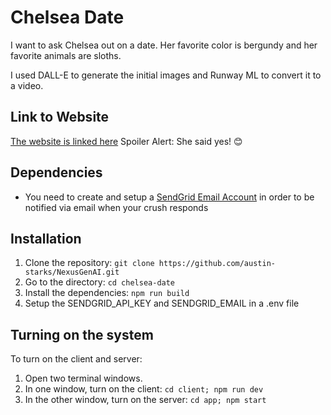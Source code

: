# Chelsea Date

I want to ask Chelsea out on a date. Her favorite color is bergundy and her favorite animals are sloths.

I used DALL-E to generate the initial images and Runway ML to convert it to a video.

## Link to Website
[The website is linked here](https://chelseadate.com/) Spoiler Alert: She said yes! 😊

## Dependencies
- You need to create and setup a [SendGrid Email Account](https://sendgrid.com/en-us/1?adobe_mc_sdid=SDID%3D4BA48597E9BE0B3C-6F442E1059B631FE%7CMCORGID%3D32523BB96217F7B60A495CB6%40AdobeOrg%7CTS%3D1702859620) in order to be notified via email when your crush responds

## Installation

1. Clone the repository:
   `git clone https://github.com/austin-starks/NexusGenAI.git`
2. Go to the directory: `cd chelsea-date`
3. Install the dependencies: `npm run build`
4. Setup the SENDGRID_API_KEY and SENDGRID_EMAIL in a .env file

## Turning on the system

To turn on the client and server:

1. Open two terminal windows.
2. In one window, turn on the client: `cd client; npm run dev`
3. In the other window, turn on the server: `cd app; npm start`
